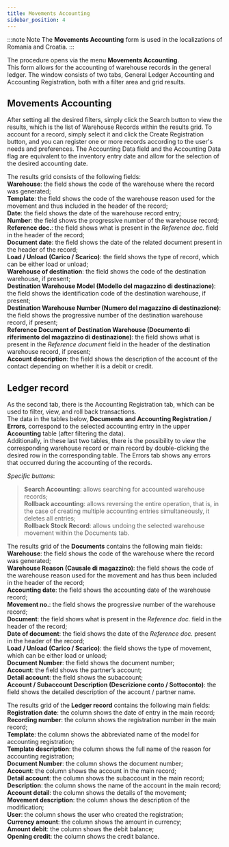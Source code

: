```yaml
---
title: Movements Accounting
sidebar_position: 4
---
```


:::note Note
The **Movements Accounting** form is used in the localizations of Romania and Croatia.
:::

The procedure opens via the menu **Movements Accounting**.     
This form allows for the accounting of warehouse records in the general ledger. The window consists of two tabs, General Ledger Accounting and Accounting Registration, both with a filter area and grid results.

## **Movements Accounting**

After setting all the desired filters, simply click the Search button to view the results, which is the list of Warehouse Records within the results grid. To account for a record, simply select it and click the Create Registration button, and you can register one or more records according to the user's needs and preferences. The Accounting Data field and the Accounting Data flag are equivalent to the inventory entry date and allow for the selection of the desired accounting date.

The results grid consists of the following fields:     
**Warehouse**: the field shows the code of the warehouse where the record was generated;      
**Template**: the field shows the code of the warehouse reason used for the movement and thus included in the header of the record;      
**Date**: the field shows the date of the warehouse record entry;     
**Number**: the field shows the progressive number of the warehouse record;     
**Reference doc.**: the field shows what is present in the *Reference doc.* field in the header of the record;      
**Document date**: the field shows the date of the related document present in the header of the record;      
**Load / Unload (Carico / Scarico)**: the field shows the type of record, which can be either load or unload;      
**Warehouse of destination**: the field shows the code of the destination warehouse, if present;      
**Destination Warehouse Model (Modello del magazzino di destinazione)**: the field shows the identification code of the destination warehouse, if present;      
**Destination Warehouse Number (Numero del magazzino di destinazione)**: the field shows the progressive number of the destination warehouse record, if present;      
**Reference Document of Destination Warehouse (Documento di riferimento del magazzino di destinazione)**: the field shows what is present in the *Reference document* field in the header of the destination warehouse record, if present;      
**Account description**: the field shows the description of the account of the contact depending on whether it is a debit or credit.     

## **Ledger record**

As the second tab, there is the Accounting Registration tab, which can be used to filter, view, and roll back transactions.      
The data in the tables below, **Documents and Accounting Registration / Errors**, correspond to the selected accounting entry in the upper **Accounting** table (after filtering the data).      
Additionally, in these last two tables, there is the possibility to view the corresponding warehouse record or main record by double-clicking the desired row in the corresponding table. The Errors tab shows any errors that occurred during the accounting of the records.     

*Specific buttons*:
> **Search Accounting**: allows searching for accounted warehouse records;     
> **Rollback accounting**: allows reversing the entire operation, that is, in the case of creating multiple accounting entries simultaneously, it deletes all entries;     
> **Rollback Stock Record**: allows undoing the selected warehouse movement within the Documents tab.     

The results grid of the **Documents** contains the following main fields:     
**Warehouse**: the field shows the code of the warehouse where the record was generated;     
**Warehouse Reason (Causale di magazzino)**: the field shows the code of the warehouse reason used for the movement and has thus been included in the header of the record;     
**Accounting date**: the field shows the accounting date of the warehouse record;     
**Movement no.**: the field shows the progressive number of the warehouse record;     
**Document**: the field shows what is present in the *Reference doc.* field in the header of the record;     
**Date of document**: the field shows the date of the *Reference doc.* present in the header of the record;     
**Load / Unload (Carico / Scarico)**: the field shows the type of movement, which can be either load or unload;     
**Document Number**: the field shows the document number;     
**Account**: the field shows the partner’s account;     
**Detail account**: the field shows the subaccount;     
**Account / Subaccount Description (Descrizione conto / Sottoconto)**: the field shows the detailed description of the account / partner name.     

The results grid of the **Ledger record** contains the following main fields:     
**Registration date**: the column shows the date of entry in the main record;     
**Recording number**: the column shows the registration number in the main record;     
**Template**: the column shows the abbreviated name of the model for accounting registration;     
**Template description**: the column shows the full name of the reason for accounting registration;     
**Document Number**: the column shows the document number;     
**Account**: the column shows the account in the main record;     
**Detail account**: the column shows the subaccount in the main record;     
**Description**: the column shows the name of the account in the main record;     
**Account detail**: the column shows the details of the movement;     
**Movement description**: the column shows the description of the modification;     
**User**: the column shows the user who created the registration;     
**Currency amount**: the column shows the amount in currency;     
**Amount debit**: the column shows the debit balance;     
**Opening credit**: the column shows the credit balance.